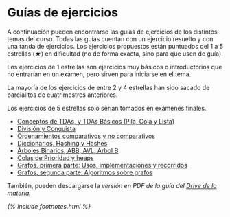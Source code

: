 # Guías de ejercicios

A continuación pueden encontrarse las guías de ejercicios de los distintos temas del curso. Todas las guías cuentan con un ejercicio resuelto y con una tanda de ejercicios. Los ejercicios propuestos están puntuados del 1 a 5 estrellas (★) en dificultad (no de forma exacta, sino para que usen de guía).

Los ejercicios de 1 estrellas son ejercicios muy básicos o introductorios que no entrarían en un examen, pero
sirven para iniciarse en el tema.

La mayoría de los ejercicios de entre 2 y 4 estrellas han sido sacado de parcialitos de cuatrimestres anteriores.

Los ejercicios de 5 estrellas sólo serían tomados en exámenes finales.

  * [Conceptos de TDAs, y TDAs Básicos (Pila, Cola y Lista)](guias/tdas_conceptos.md)
  * [División y Conquista](guias/dyc.md)
  * [Ordenamientos comparativos y no comparativos](guias/ordenamientos.md)
  * [Diccionarios, Hashing y Hashes](guias/hash.md)
  * [Árboles Binarios, ABB, AVL, Árbol B](guias/arboles.md)
  * [Colas de Prioridad y heaps](guias/heap.md)
  * [Grafos, primera parte: Usos, implementaciones y recorridos](guias/grafos.md)
  * [Grafos, segunda parte: Algoritmos sobre grafos](guias/grafos_2.md)

También, pueden descargarse la <i class="fa fa-file-pdf"/> versión en PDF de la guía del [<i class="fab fa-google-drive"/> Drive de la materia]({{site.data.sitios.drive}}).

{% include footnotes.html %}
